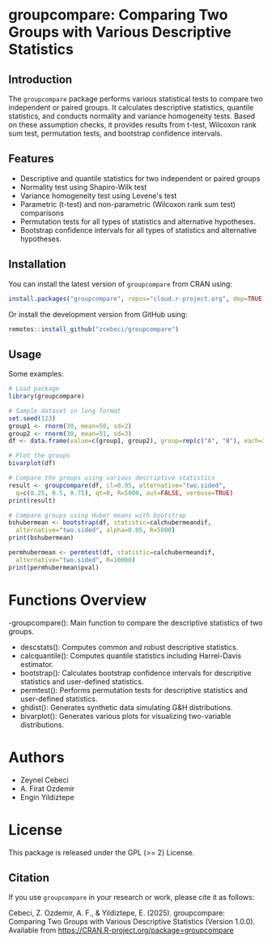 # groupcompare: Comparing Two Groups with Various Descriptive Statistics

## Introduction

The `groupcompare` package performs various statistical tests to compare two independent or paired groups. It calculates descriptive statistics, quantile statistics, and conducts normality and variance homogeneity tests. Based on these assumption checks, it provides results from t-test, Wilcoxon rank sum test, permutation tests, and bootstrap confidence intervals.

## Features

- Descriptive and quantile statistics for two independent or paired groups
- Normality test using Shapiro-Wilk test
- Variance homogeneity test using Levene's test
- Parametric (t-test) and non-parametric (Wilcoxon rank sum test) comparisons
- Permutation tests for all types of statistics and alternative hypotheses.
- Bootstrap confidence intervals for all types of statistics and alternative hypotheses.


## Installation

You can install the latest version of `groupcompare` from CRAN using:

```r
install.packages("groupcompare", repos="cloud.r-project.org", dep=TRUE)
```

Or install the development version from GitHub using:

```r
remotes::install_github("zcebeci/groupcompare")
```

## Usage

Some examples:

```r
# Load package
library(groupcompare)

# Sample dataset in long format
set.seed(123)
group1 <- rnorm(30, mean=50, sd=2)
group2 <- rnorm(30, mean=51, sd=3)
df <- data.frame(value=c(group1, group2), group=rep(c("A", "B"), each=30))

# Plot the groups
bivarplot(df)

# Compare the groups using various descriptive statistics
result <- groupcompare(df, cl=0.95, alternative="two.sided",
  q=c(0.25, 0.5, 0.75), qt=0, R=5000, out=FALSE, verbose=TRUE)
print(result)

# Compare groups using Huber means with bootstrap
bshubermean <- bootstrap(df, statistic=calchubermeandif, 
  alternative="two.sided", alpha=0.05, R=5000)
print(bshubermean)

permhubermean <- permtest(df, statistic=calchubermeandif, 
  alternative="two.sided", R=10000)
print(permhubermean$pval)

```

# Functions Overview
-groupcompare(): Main function to compare the descriptive statistics of two groups.
- descstats(): Computes common and robust descriptive statistics.
- calcquantile(): Computes quantile statistics including Harrel-Davis estimator.
- bootstrap(): Calculates bootstrap confidence intervals for descriptive statistics and user-defined statistics.
- permtest(): Performs permutation tests for descriptive statistics and user-defined statistics.
- ghdist(): Generates synthetic data simulating G&H distributions.
- bivarplot(): Generates various plots for visualizing two-variable distributions.

# Authors
- Zeynel Cebeci
- A. Firat Ozdemir
- Engin Yildiztepe

# License

This package is released under the GPL (>= 2) License.

## Citation

If you use `groupcompare` in your research or work, please cite it as follows:

Cebeci, Z. Ozdemir, A. F., & Yildiztepe, E. (2025). groupcompare: Comparing Two Groups with Various Descriptive Statistics (Version 1.0.0). Available from https://CRAN.R-project.org/package=groupcompare






